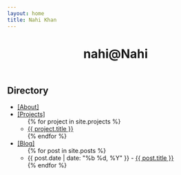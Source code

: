 ```yaml
---
layout: home
title: Nahi Khan
---
```


<div class="header-container">
  <header>
    <h1>nahi@Nahi</h1>
  </header>
</div>

## Directory

- <a href="{{ site.baseurl }}/about/" class="styled-link">[About]</a>
- <a href="{{ site.baseurl }}/projects/" class="styled-link">[Projects]</a>
  <ul>
  {% for project in site.projects %}
    <li class="subitem"><a href="{{ project.url | relative_url }}">{{ project.title }}</a></li>
  {% endfor %}
  </ul>
- <a href="{{ site.baseurl }}/posts/" class="styled-link">[Blog]</a>
  <ul>
  {% for post in site.posts %}
    <li class="subitem"><span class="date">{{ post.date | date: "%b %d, %Y" }}</span> - <a href="{{ post.url }}">{{ post.title }}</a></li>
  {% endfor %}
  </ul>
